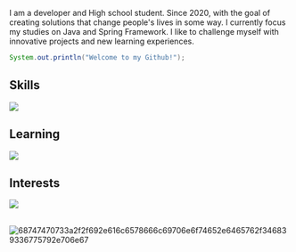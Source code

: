   I am a developer and High school student. Since 2020, with the goal of creating solutions that change people's lives in some way. I currently focus my studies on Java and Spring Framework.
I like to challenge myself with innovative projects and new learning experiences.

```java
System.out.println("Welcome to my Github!");
```



## Skills
<a href="https://github.com/luismede"><img src="https://skillicons.dev/icons?i=html,css,js,python,java,postgresql,mysql,docker,git,arduino,figma"></a>

## Learning
<a href="https://github.com/luismede"><img src="https://skillicons.dev/icons?i=nodejs,maven,spring,cpp"></a>

## Interests
<a href="https://github.com/luismede"><img src="https://skillicons.dev/icons?i=mongo,redis,go"></a>
</br>
</br>
 
 ![68747470733a2f2f692e616c6578666c69706e6f74652e6465762f346839336775792e706e67](https://github.com/user-attachments/assets/a5975b78-2580-430b-8f2a-cd68a52e0aaa)





